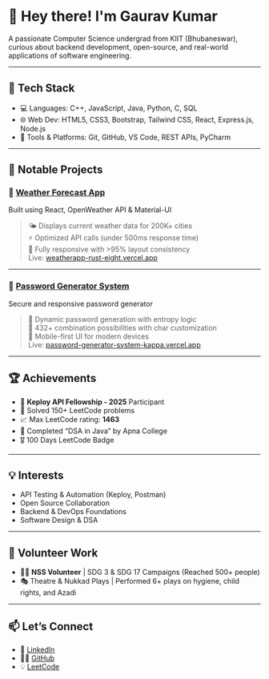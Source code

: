 # 👋 Hey there! I'm Gaurav Kumar

A passionate Computer Science undergrad from KIIT (Bhubaneswar), curious about backend development, open-source, and real-world applications of software engineering.

---

## 🧰 Tech Stack
- 💻 Languages: C++, JavaScript, Java, Python, C, SQL
- 🌐 Web Dev: HTML5, CSS3, Bootstrap, Tailwind CSS, React, Express.js, Node.js
- 🔧 Tools & Platforms: Git, GitHub, VS Code, REST APIs, PyCharm

---

## 📌 Notable Projects

### 🔹 [Weather Forecast App](https://github.com/krgauravv/weatherapp)
Built using React, OpenWeather API & Material-UI  
> 🌤️ Displays current weather data for 200K+ cities  
> ⚡ Optimized API calls (under 500ms response time)  
> 📱 Fully responsive with >95% layout consistency  
Live: [weatherapp-rust-eight.vercel.app](https://weatherapp-rust-eight.vercel.app/)

---

### 🔹 [Password Generator System](https://github.com/krgauravv/Password-Generator-System)
Secure and responsive password generator  
> 🔐 Dynamic password generation with entropy logic  
> 🎯 432+ combination possibilities with char customization  
> 📱 Mobile-first UI for modern devices  
Live: [password-generator-system-kappa.vercel.app](https://password-generator-system-kappa.vercel.app/)

---

## 🏆 Achievements
- 🏅 **Keploy API Fellowship - 2025** Participant
- 💯 Solved 150+ LeetCode problems  
- 📈 Max LeetCode rating: **1463**
- 🧠 Completed “DSA in Java” by Apna College
- 🎖️ 100 Days LeetCode Badge

---

## 💡 Interests
- API Testing & Automation (Keploy, Postman)
- Open Source Collaboration
- Backend & DevOps Foundations
- Software Design & DSA

---

## 🙌 Volunteer Work
- 👨‍🏫 **NSS Volunteer** | SDG 3 & SDG 17 Campaigns (Reached 500+ people)
- 🎭 Theatre & Nukkad Plays | Performed 6+ plays on hygiene, child rights, and Azadi

---

## 📫 Let’s Connect
- 💼 [LinkedIn](https://linkedin.com/in/krgauravv)
- 🧑‍💻 [GitHub](https://github.com/krgauravv)
- 💡 [LeetCode](https://leetcode.com/krgauravv)

